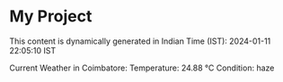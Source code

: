# My Project

This content is dynamically generated in Indian Time (IST): 2024-01-11 22:05:10 IST


Current Weather in Coimbatore:
Temperature: 24.88 °C
Condition: haze
